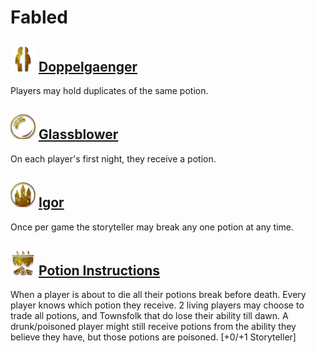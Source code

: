 # Fabled

## ![](Doppelgaenger/.image_big.png) [Doppelgaenger](Doppelgaenger)
Players may hold duplicates of the same potion.

## ![](Glassblower/.image_big.png) [Glassblower](Glassblower)
On each player's first night, they receive a potion.

## ![](Igor/.image_big.png) [Igor](Igor)
Once per game the storyteller may break any one potion at any time.

## ![](Potion%20Instructions/.image_big.png) [Potion Instructions](Potion%20Instructions)
When a player is about to die all their potions break before death. Every player knows which potion they receive. 2 living players may choose to trade all potions, and Townsfolk that do lose their ability till dawn. A drunk/poisoned player might still receive potions from the ability they believe they have, but those potions are poisoned. [+0/+1 Storyteller]

